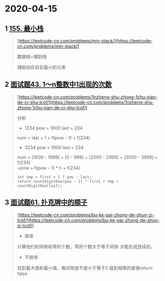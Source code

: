 # 2020-04-15

## 1 [155. 最小栈](https://leetcode-cn.com/problems/min-stack/)

> [https://leetcode-cn.com/problems/min-stack/](https://leetcode-cn.com/problems/min-stack/)
>
> 数据栈+辅助栈
>
> 辅助站存目前最小的元素

## 2 [面试题43. 1～n整数中1出现的次数](https://leetcode-cn.com/problems/1nzheng-shu-zhong-1chu-xian-de-ci-shu-lcof/)

> [https://leetcode-cn.com/problems/1nzheng-shu-zhong-1chu-xian-de-ci-shu-lcof/](https://leetcode-cn.com/problems/1nzheng-shu-zhong-1chu-xian-de-ci-shu-lcof/)
>
> 分析
>
> * 1234   pow = 1000  last = 234
>
> num = last + 1 + f\(pow - 1\) + f\(234\)
>
> * 3234  pow = 1000 last = 234
>
> num = \[1000 - 1999\] + \[0 - 999\] + \[2000 - 2999\] + \[3000 - 3999\] + f\(234\)  
>          =pow + f\(pow - 1\) \* h + f\(234\)
>
> ```
> int tmp = first > 1 ? pow : last;
> return countDigitOne(pow - 1) * first + tmp + countDigitOne(last);
> ```

## 3 [面试题61. 扑克牌中的顺子](https://leetcode-cn.com/problems/bu-ke-pai-zhong-de-shun-zi-lcof/)

> [https://leetcode-cn.com/problems/bu-ke-pai-zhong-de-shun-zi-lcof/](https://leetcode-cn.com/problems/bu-ke-pai-zhong-de-shun-zi-lcof/)
>
> * 排序 
>
> 计算他们的间隙和零的个数，零的个数大于等于间隙 才能形成连续的。
> * 不排序
>
> 找到最大值和最小值。看间隙是不是小于等于5
> 碰到相等的直接return false



